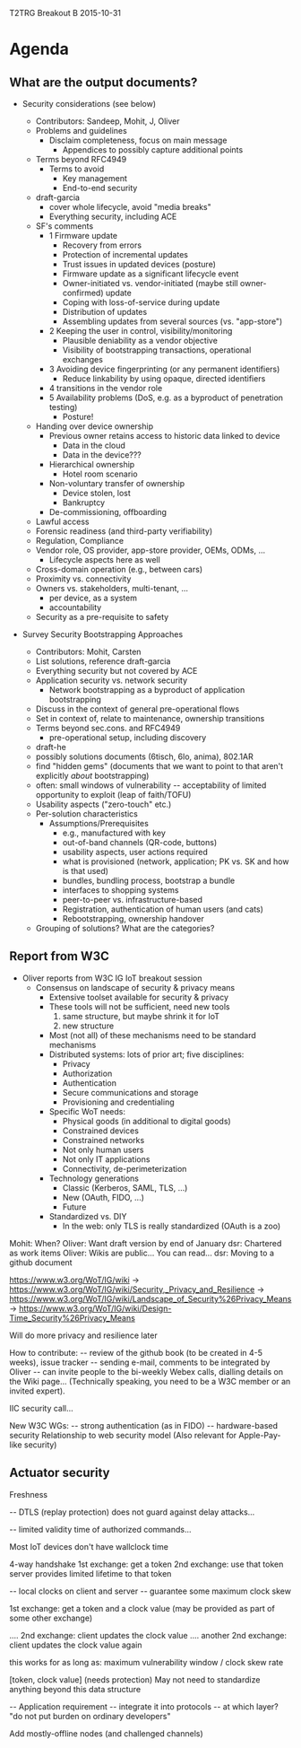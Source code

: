 T2TRG Breakout B 2015-10-31

# Agenda

## What are the output documents?

* Security considerations (see below)
  * Contributors: Sandeep, Mohit, J, Oliver
  * Problems and guidelines
    * Disclaim completeness, focus on main message
      * Appendices to possibly capture additional points
  * Terms beyond RFC4949
    * Terms to avoid
      * Key management
      * End-to-end security
  * draft-garcia
    * cover whole lifecycle, avoid "media breaks"
    * Everything security, including ACE
  * SF's comments
    * 1 Firmware update
      * Recovery from errors
      * Protection of incremental updates
      * Trust issues in updated devices (posture)
      * Firmware update as a significant lifecycle event
      * Owner-initiated vs. vendor-initiated (maybe still owner-confirmed) update
      * Coping with loss-of-service during update
      * Distribution of updates
      * Assembling updates from several sources (vs. "app-store")
    * 2 Keeping the user in control, visibility/monitoring
      * Plausible deniability as a vendor objective
      * Visibility of bootstrapping transactions, operational exchanges
    * 3 Avoiding device fingerprinting (or any permanent identifiers)
      * Reduce linkability by using opaque, directed identifiers
    * 4 transitions in the vendor role
    * 5 Availability problems (DoS, e.g. as a byproduct of penetration testing)
      * Posture!
  * Handing over device ownership
    * Previous owner retains access to historic data linked to device
      * Data in the cloud
      * Data in the device???
    * Hierarchical ownership
      * Hotel room scenario
    * Non-voluntary transfer of ownership
      * Device stolen, lost
      * Bankruptcy
    * De-commissioning, offboarding
  * Lawful access
  * Forensic readiness (and third-party verifiability)
  * Regulation, Compliance
  * Vendor role, OS provider, app-store provider, OEMs, ODMs, ...
    * Lifecycle aspects here as well
  * Cross-domain operation (e.g., between cars)
  * Proximity vs. connectivity
  * Owners vs. stakeholders, multi-tenant, ...
    * per device, as a system
    * accountability
  * Security as a pre-requisite to safety

* Survey Security Bootstrapping Approaches
  * Contributors: Mohit, Carsten
  * List solutions, reference draft-garcia
  * Everything security but not covered by ACE
  * Application security vs. network security
    * Network bootstrapping as a byproduct of application bootstrapping
  * Discuss in the context of general pre-operational flows
  * Set in context of, relate to maintenance, ownership transitions
  * Terms beyond sec.cons. and RFC4949
    * pre-operational setup, including discovery
  * draft-he
  * possibly solutions documents (6tisch, 6lo, anima), 802.1AR
  * find "hidden gems" (documents that we want to point to that aren't
    explicitly *about* bootstrapping)
  * often: small windows of vulnerability -- acceptability of limited
    opportunity to exploit (leap of faith/TOFU)
  * Usability aspects ("zero-touch" etc.)
  * Per-solution characteristics
    * Assumptions/Prerequisites
      * e.g., manufactured with key
      * out-of-band channels (QR-code, buttons)
      * usability aspects, user actions required
      * what is provisioned (network, application; PK vs. SK and how
        is that used)
      * bundles, bundling process, bootstrap a bundle
      * interfaces to shopping systems
      * peer-to-peer vs. infrastructure-based
      * Registration, authentication of human users
        (and cats)
      * Rebootstrapping, ownership handover
  * Grouping of solutions? What are the categories?

## Report from W3C

* Oliver reports from W3C IG IoT breakout session
  * Consensus on landscape of security & privacy means
    * Extensive toolset available for security & privacy
    * These tools will not be sufficient, need new tools
      1. same structure, but maybe shrink it for IoT
      2. new structure
    * Most (not all) of these mechanisms need to be standard mechanisms
    * Distributed systems: lots of prior art; five disciplines:
      * Privacy
      * Authorization
      * Authentication
      * Secure communications and storage
      * Provisioning and credentialing
    * Specific WoT needs:
      * Physical goods (in additional to digital goods)
      * Constrained devices
      * Constrained networks
      * Not only human users
      * Not only IT applications
      * Connectivity, de-perimeterization
    * Technology generations
      * Classic (Kerberos, SAML, TLS, ...)
      * New (OAuth, FIDO, ...)
      * Future
    * Standardized vs. DIY
      * In the web: only TLS is really standardized (OAuth is a zoo)

Mohit: When?
Oliver: Want draft version by end of January
dsr: Chartered as work items
Oliver: Wikis are public... You can read...
dsr: Moving to a github document

https://www.w3.org/WoT/IG/wiki
->
https://www.w3.org/WoT/IG/wiki/Security,_Privacy_and_Resilience
->
https://www.w3.org/WoT/IG/wiki/Landscape_of_Security%26Privacy_Means
->
https://www.w3.org/WoT/IG/wiki/Design-Time_Security%26Privacy_Means

Will do more privacy and resilience later

How to contribute:
-- review of the github book (to be created in 4-5 weeks), issue tracker
-- sending e-mail, comments to be integrated by Oliver
-- can invite people to the bi-weekly Webex calls, dialling details on
   the Wiki page... (Technically speaking, you need to be a W3C member
   or an invited expert).

IIC security call...

New W3C WGs:
-- strong authentication (as in FIDO)
-- hardware-based security
Relationship to web security model
(Also relevant for Apple-Pay-like security)

## Actuator security

Freshness

-- DTLS (replay protection)
   does not guard against delay attacks...

-- limited validity time of authorized commands...

Most IoT devices don't have wallclock time

4-way handshake
1st exchange: get a token
2nd exchange: use that token
server provides limited lifetime to that token

-- local clocks on client and server
-- guarantee some maximum clock skew

1st exchange: get a token and a clock value
(may be provided as part of some other exchange)

....
2nd exchange: client updates the clock value
....
another 2nd exchange: client updates the clock value again

this works for as long as:
maximum vulnerability window / clock skew rate

[token, clock value]
(needs protection)
May not need to standardize anything beyond this data structure

-- Application requirement
-- integrate it into protocols
   -- at which layer?
"do not put burden on ordinary developers"

Add mostly-offline nodes
(and challenged channels)

